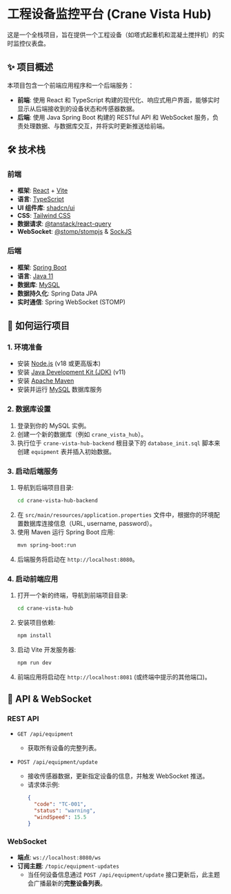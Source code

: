 # 工程设备监控平台 (Crane Vista Hub)

这是一个全栈项目，旨在提供一个工程设备（如塔式起重机和混凝土搅拌机）的实时监控仪表盘。

## ✨ 项目概述

本项目包含一个前端应用程序和一个后端服务：

*   **前端**: 使用 React 和 TypeScript 构建的现代化、响应式用户界面，能够实时显示从后端接收到的设备状态和传感器数据。
*   **后端**: 使用 Java Spring Boot 构建的 RESTful API 和 WebSocket 服务，负责处理数据、与数据库交互，并将实时更新推送给前端。

## 🛠️ 技术栈

### 前端

*   **框架**: [React](https://react.dev/) + [Vite](https://vitejs.dev/)
*   **语言**: [TypeScript](https://www.typescriptlang.org/)
*   **UI 组件库**: [shadcn/ui](https://ui.shadcn.com/)
*   **CSS**: [Tailwind CSS](https://tailwindcss.com/)
*   **数据请求**: [@tanstack/react-query](https://tanstack.com/query/latest)
*   **WebSocket**: [@stomp/stompjs](https://stomp-js.github.io/) & [SockJS](https://github.com/sockjs/sockjs-client)

### 后端

*   **框架**: [Spring Boot](https://spring.io/projects/spring-boot)
*   **语言**: [Java 11](https://www.java.com/)
*   **数据库**: [MySQL](https://www.mysql.com/)
*   **数据持久化**: Spring Data JPA
*   **实时通信**: Spring WebSocket (STOMP)

## 🚀 如何运行项目

### 1. 环境准备

*   安装 [Node.js](https://nodejs.org/) (v18 或更高版本)
*   安装 [Java Development Kit (JDK)](https://www.oracle.com/java/technologies/downloads/) (v11)
*   安装 [Apache Maven](https://maven.apache.org/)
*   安装并运行 [MySQL](https://www.mysql.com/) 数据库服务

### 2. 数据库设置

1.  登录到你的 MySQL 实例。
2.  创建一个新的数据库（例如 `crane_vista_hub`）。
3.  执行位于 `crane-vista-hub-backend` 根目录下的 `database_init.sql` 脚本来创建 `equipment` 表并插入初始数据。

### 3. 启动后端服务

1.  导航到后端项目目录:
    ```bash
    cd crane-vista-hub-backend
    ```
2.  在 `src/main/resources/application.properties` 文件中，根据你的环境配置数据库连接信息（URL, username, password）。
3.  使用 Maven 运行 Spring Boot 应用:
    ```bash
    mvn spring-boot:run
    ```
4.  后端服务将启动在 `http://localhost:8080`。

### 4. 启动前端应用

1.  打开一个新的终端，导航到前端项目目录:
    ```bash
    cd crane-vista-hub
    ```
2.  安装项目依赖:
    ```bash
    npm install
    ```
3.  启动 Vite 开发服务器:
    ```bash
    npm run dev
    ```
4.  前端应用将启动在 `http://localhost:8081` (或终端中提示的其他端口)。

## 📡 API & WebSocket

### REST API

*   `GET /api/equipment`
    *   获取所有设备的完整列表。

*   `POST /api/equipment/update`
    *   接收传感器数据，更新指定设备的信息，并触发 WebSocket 推送。
    *   请求体示例:
        ```json
        {
          "code": "TC-001",
          "status": "warning",
          "windSpeed": 15.5
        }
        ```

### WebSocket

*   **端点**: `ws://localhost:8080/ws`
*   **订阅主题**: `/topic/equipment-updates`
    *   当任何设备信息通过 `POST /api/equipment/update` 接口更新后，此主题会广播最新的**完整设备列表**。
